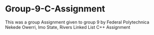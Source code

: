 # Group-9-C-Assignment
This was a group Assignment given to group 9 by Federal Polytechnica Nekede Owerri, Imo State, Rivers  Linked List C++ Assignment
